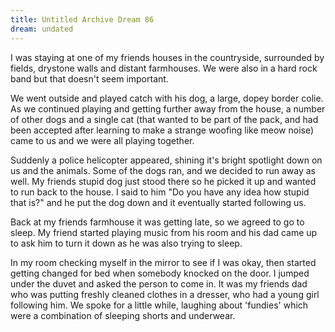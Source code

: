 ```yaml
---
title: Untitled Archive Dream 86
dream: undated
---
```


I was staying at one of my friends <!-- RH --> houses in the countryside, surrounded by fields, drystone walls and distant farmhouses. We were also in a hard rock band but that doesn't seem important.

We went outside and played catch with his dog, a large, dopey border colie. As we continued playing and getting further away from the house, a number of other dogs and a single cat (that wanted to be part of the pack, and had been accepted after learning to make a strange woofing like meow noise) came to us and we were all playing together.

Suddenly a police helicopter appeared, shining it's bright spotlight down on us and the animals. Some of the dogs ran, and we decided to run away as well. My friends stupid dog just stood there so he picked it up and wanted to run back to the house. I said to him "Do you have any idea how stupid that is?" and he put the dog down and it eventually started following us.

Back at my friends farmhouse it was getting late, so we agreed to go to sleep. My friend started playing music from his room and his dad came up to ask him to turn it down as he was also trying to sleep.

In my room checking myself in the mirror to see if I was okay, then started getting changed for bed when somebody knocked on the door. I jumped under the duvet and asked the person to come in. It was my friends dad who was putting freshly cleaned clothes in a dresser, who had a young girl following him. We spoke for a little while, laughing about 'fundies' which were a combination of sleeping shorts and underwear.